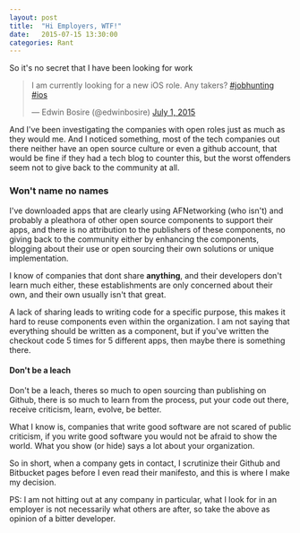 ```yaml
---
layout: post
title:  "Hi Employers, WTF!"
date:   2015-07-15 13:30:00
categories: Rant
---
```


So it's no secret that I have been looking for work

<blockquote class="twitter-tweet" lang="en"><p lang="en" dir="ltr">I am currently looking for a new iOS role. Any takers? <a href="https://twitter.com/hashtag/jobhunting?src=hash">#jobhunting</a> <a href="https://twitter.com/hashtag/ios?src=hash">#ios</a></p>&mdash; Edwin Bosire (@edwinbosire) <a href="https://twitter.com/edwinbosire/status/616199167363444738">July 1, 2015</a></blockquote>
<script async src="//platform.twitter.com/widgets.js" charset="utf-8"></script>

And I've been investigating the companies with open roles just as much as they would me. And I noticed something, most of the tech companies out there neither have an open source culture or even a github account, that would be fine if they had a tech blog to counter this, but the worst offenders seem not to give back to the community at all. 

### Won't name no names

I've downloaded apps that are clearly using AFNetworking (who isn't) and probably a pleathora of other open source components to support their apps, and there is no attribution to the publishers of these components, no giving back to the community either by enhancing the components, blogging about their use or open sourcing their own solutions or unique implementation.

I know of companies that dont share **anything**, and their developers don't learn much either, these establishments are only concerned about their own, and their own usually isn't that great. 

A lack of sharing leads to writing code for a specific purpose, this makes it hard to reuse components even within the organization. I am not saying that everything should be written as a component, but if you've written the checkout code 5 times for 5 different apps, then maybe there is something there.

#### Don't be a leach

Don't be a leach, theres so much to open sourcing than publishing on Github, there is so much to learn from the process, put your code out there, receive criticism, learn, evolve, be better.

What I know is, companies that write good software are not scared of public criticism, if you write good software you would not be afraid to show the world. What you show (or hide) says a lot about your organization.

So in short, when a company gets in contact, I scrutinize their Github and Bitbucket pages before I even read their manifesto, and this is where I make my decision.

PS: I am not hitting out at any company in particular, what I look for in an employer is not necessarily what others are after, so take the above as opinion of a bitter developer.
